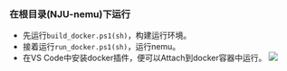 ### 在根目录(NJU-nemu)下运行
* 先运行`build_docker.ps1(sh)`，构建运行环境。
* 接着运行`run_docker.ps1(sh)`，运行nemu。
* 在VS Code中安装docker插件，便可以Attach到docker容器中运行。
![](https://www.helloimg.com/images/2022/07/13/Z9KRhz.png)